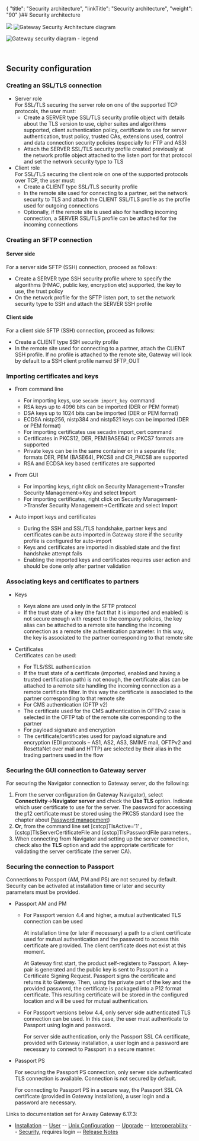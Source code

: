 {
    "title": "Security architecture",
    "linkTitle": "Security architecture",
    "weight": "90"
}## Security architecture

![](/Images/Gateway/gw_sg_sec_arch.png)
![Gateway Security Architecture diagram](/Images/Gateway/Security_architecture_576x408.png)

![Gateway security diagram - legend](/Images/Gateway/Security_architecture_368x165.jpg)

 

<span id="SecurityConfiguration"></span>

## Security configuration

### Creating an SSL/TLS connection

-   Server role  
    For SSL/TLS securing the server role on one of the supported TCP protocols, the user must:
    -   Create a SERVER type SSL/TLS security profile object with details about the TLS
        version to use, cipher suites and algorithms supported, client authentication policy, certificate to use for server
        authentication, trust policy, trusted CAs, extensions used, control and data connection security policies (especially for
        FTP and AS3)
    -   Attach the SERVER SSL/TLS security profile created previously at the network profile
        object attached to the listen port for that protocol and set the network security type to TLS
-   Client role  
    For SSL/TLS securing the client role on one of the supported protocols over TCP, the user must:
    -   Create a CLIENT type SSL/TLS security profile
    -   In the remote site used for connecting to a partner, set the network security to TLS
        and attach the CLIENT SSL/TLS profile as the profile used for outgoing connections
    -   Optionally, if the remote site is used also for handling incoming connection, a SERVER
        SSL/TLS profile can be attached for the incoming connections

### Creating an SFTP connection

#### Server side

For a server side SFTP (SSH) connection, proceed as follows:

-   Create a SERVER type SSH security profile where to specify the algorithms (HMAC,
    public key, encryption etc) supported, the key to use, the trust policy
-   On the network profile for the SFTP listen port, to set the network security type to
    SSH and attach the SERVER SSH profile

#### Client side

  

For a client side SFTP (SSH) connection, proceed as follows:

-   Create a CLIENT type SSH security profile
-   In the remote site used for connecting to a partner, attach the CLIENT SSH profile. If
    no profile is attached to the remote site, Gateway will look by default to a SSH client profile named SFTP\_OUT

### Importing certificates and keys

-   From command line
    -   For importing keys, use `secadm import_key `command

    <!-- -->

    -   RSA keys up to 4096 bits can be imported (DER or PEM format)
    -   DSA keys up to 1024 bits can be imported (DER or PEM format)
    -   ECDSA nistp256, nistp384 and nistp521 keys can be imported (DER or PEM format)

    <!-- -->

    -   For importing certificates use <span class="code">secadm import\_cert </span>command

    <!-- -->

    -   Certificates in PKCS12, DER, PEM(BASE64) or PKCS7 formats are supported
    -   Private keys can be in the same container or in a separate file; formats DER, PEM
        (BASE64), PKCS8 and CR\_PKCS8 are supported
    -   RSA and ECDSA key based certificates are supported
-   From GUI
    -   For importing keys, right click on Security Management->Transfer Security
        Management->Key and select Import
    -   For importing certificates, right click on Security Management->Transfer Security
        Management->Certificate and select Import
-   Auto import keys and certificates
    -   During the SSH and SSL/TLS handshake, partner keys and certificates can be auto imported in Gateway store if the security
        profile is configured for auto-import
    -   Keys and certificates are imported in <span class="code">disabled </span>state and the first handshake attempt fails
    -   Enabling the imported keys and certificates requires user action and should be done only after partner validation

### Associating keys and certificates to partners

-   Keys
    -   Keys alone are used only in the SFTP protocol
    -   If the trust state of a key (the fact that it is imported and enabled) is not secure enough with respect to the company
        policies, the key alias can be attached to a remote site handling the incoming connection as a remote site authentication
        parameter. In this way, the key is associated to the partner corresponding to that remote site
-   Certificates  
    Certificates can be used:
    -   For TLS/SSL authentication

    <!-- -->

    -   If the trust state of a certificate (imported, enabled and having a trusted
        certification path) is not enough, the certificate alias can be attached to a remote site handling the incoming connection
        as a remote certificate filter. In this way the certificate is associated to the partner corresponding to that remote
        site

    <!-- -->

    -   For CMS authentication (OFTP v2)

    <!-- -->

    -   The certificate used for the CMS authentication in OFTPv2 case is selected in the OFTP
        tab of the remote site corresponding to the partner

    <!-- -->

    -   For payload signature and encryption

    <!-- -->

    -   The certificate/certificates used for payload signature and encryption (EDI protocols
        – AS1, AS2, AS3, SMIME mail, OFTPv2 and RosettaNet over mail and HTTP) are selected by their alias in the trading partners
        used in the flow

### Securing the GUI connection to Gateway server

For securing the Navigator connection to Gateway server, do the following:

1.  From the server configuration (in Gateway Navigator), select **Connectivity**->**Navigator server** and check the **Use TLS** option.
    Indicate which user certificate to use for the server. The password for accessing the p12 certificate must be stored using the
    PKCS5 standard (see the chapter about <a href="../../security_features/password_management" class="MCXref xref">Password management</a>)
2.  **Or**, from the command line set <span class="code" xmlns="http://www.w3.org/1999/xhtml">\[cstcp\]TlsActive=’1’</span> , <span class="code" xmlns="http://www.w3.org/1999/xhtml">\[cstcp\]TlsServerCertificateFile</span> and <span class="code" xmlns="http://www.w3.org/1999/xhtml">\[cstcp\]TlsPasswordFile</span> parameters..
3.  When connecting from Navigator and setting up the server connection, check also the **TLS** option and add the appropriate
    certificate for validating the server certificate (the server CA).

### Securing the connection to Passport

Connections to Passport (AM, PM and PS) are not secured by default. Security can be activated at installation time or later
and security parameters must be provided.

-   Passport AM and PM
    -   For Passport version 4.4 and higher, a mutual authenticated TLS connection can be used

        At installation time (or later if necessary) a path to a client certificate used for mutual authentication and the
        password to access this certificate are provided. The client certificate does not exist at this moment.

        At Gateway first start, the product self-registers to Passport. A key-pair is generated and the public key is sent to
        Passport in a Certificate Signing Request. Passport signs the certificate and returns it to Gateway. Then, using the
        private part of the key and the provided password, the certificate is packaged into a P12 format certificate. This
        resulting certificate will be stored in the configured location and will be used for mutual authentication.

    -   For Passport versions below 4.4, only server side authenticated TLS connection can be
        used. In this case, the user must authenticate to Passport using login and password.

        For server side authentication, only the Passport SSL CA certificate, provided with Gateway installation, a user login
        and a password are necessary to connect to Passport in a secure manner.

-   Passport PS

    For securing the Passport PS connection, only server side authenticated TLS connection is available. Connection is not
    secured by default.

    For connecting to Passport PS in a secure way, the Passport SSL CA certificate (provided in Gateway installation), a
    user login and a password are necessary.

Links to documentation set for Axway Gateway <span class="mc-variable axway_variables.Release_Number variable">6.17.3</span>:

-   [Installation](#) -- [User](#) -- [Unix Configuration](#) -- [Upgrade](#) -- [Interoperability](#) -- [Security](#), requires login -- [Release Notes](#)
